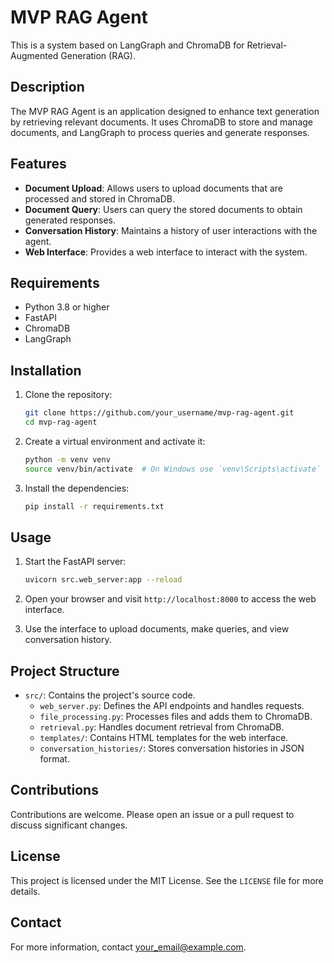 # MVP RAG Agent

This is a system based on LangGraph and ChromaDB for Retrieval-Augmented Generation (RAG).

## Description

The MVP RAG Agent is an application designed to enhance text generation by retrieving relevant documents. It uses ChromaDB to store and manage documents, and LangGraph to process queries and generate responses.

## Features

- **Document Upload**: Allows users to upload documents that are processed and stored in ChromaDB.
- **Document Query**: Users can query the stored documents to obtain generated responses.
- **Conversation History**: Maintains a history of user interactions with the agent.
- **Web Interface**: Provides a web interface to interact with the system.

## Requirements

- Python 3.8 or higher
- FastAPI
- ChromaDB
- LangGraph

## Installation

1. Clone the repository:
   ```bash
   git clone https://github.com/your_username/mvp-rag-agent.git
   cd mvp-rag-agent
   ```

2. Create a virtual environment and activate it:
   ```bash
   python -m venv venv
   source venv/bin/activate  # On Windows use `venv\Scripts\activate`
   ```

3. Install the dependencies:
   ```bash
   pip install -r requirements.txt
   ```

## Usage

1. Start the FastAPI server:
   ```bash
   uvicorn src.web_server:app --reload
   ```

2. Open your browser and visit `http://localhost:8000` to access the web interface.

3. Use the interface to upload documents, make queries, and view conversation history.

## Project Structure

- `src/`: Contains the project's source code.
  - `web_server.py`: Defines the API endpoints and handles requests.
  - `file_processing.py`: Processes files and adds them to ChromaDB.
  - `retrieval.py`: Handles document retrieval from ChromaDB.
  - `templates/`: Contains HTML templates for the web interface.
  - `conversation_histories/`: Stores conversation histories in JSON format.

## Contributions

Contributions are welcome. Please open an issue or a pull request to discuss significant changes.

## License

This project is licensed under the MIT License. See the `LICENSE` file for more details.

## Contact

For more information, contact [your_email@example.com](mailto:your_email@example.com).